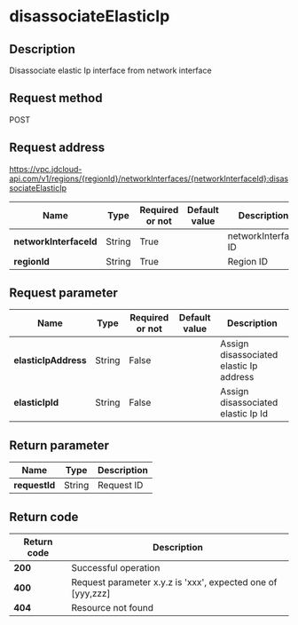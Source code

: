 # disassociateElasticIp


## Description
Disassociate elastic Ip interface from network interface

## Request method
POST

## Request address
https://vpc.jdcloud-api.com/v1/regions/{regionId}/networkInterfaces/{networkInterfaceId}:disassociateElasticIp

|Name|Type|Required or not|Default value|Description|
|---|---|---|---|---|
|**networkInterfaceId**|String|True||networkInterface ID|
|**regionId**|String|True||Region ID|

## Request parameter
|Name|Type|Required or not|Default value|Description|
|---|---|---|---|---|
|**elasticIpAddress**|String|False||Assign disassociated elastic Ip address|
|**elasticIpId**|String|False||Assign disassociated elastic Ip Id|


## Return parameter
|Name|Type|Description|
|---|---|---|
|**requestId**|String|Request ID|



## Return code
|Return code|Description|
|---|---|
|**200**|Successful operation|
|**400**|Request parameter x.y.z is 'xxx', expected one of [yyy,zzz]|
|**404**|Resource not found|
